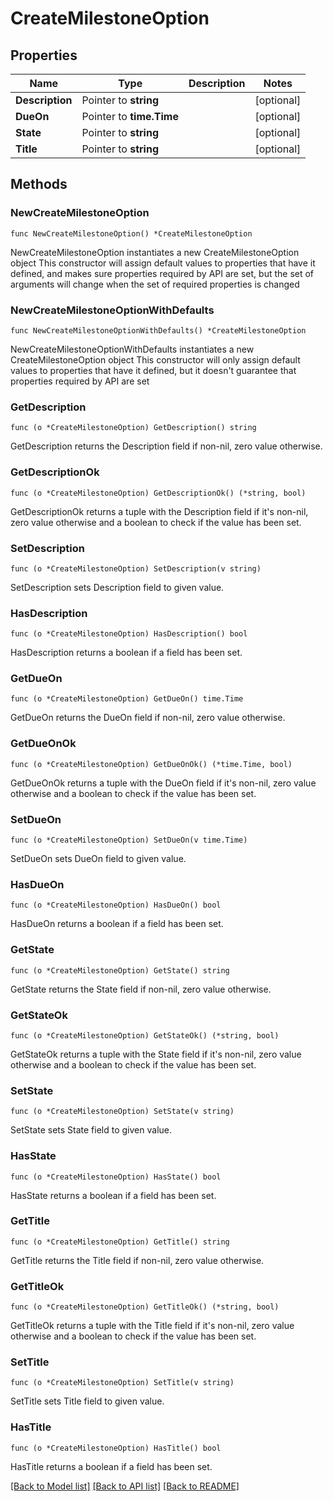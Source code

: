 # CreateMilestoneOption

## Properties

Name | Type | Description | Notes
------------ | ------------- | ------------- | -------------
**Description** | Pointer to **string** |  | [optional] 
**DueOn** | Pointer to **time.Time** |  | [optional] 
**State** | Pointer to **string** |  | [optional] 
**Title** | Pointer to **string** |  | [optional] 

## Methods

### NewCreateMilestoneOption

`func NewCreateMilestoneOption() *CreateMilestoneOption`

NewCreateMilestoneOption instantiates a new CreateMilestoneOption object
This constructor will assign default values to properties that have it defined,
and makes sure properties required by API are set, but the set of arguments
will change when the set of required properties is changed

### NewCreateMilestoneOptionWithDefaults

`func NewCreateMilestoneOptionWithDefaults() *CreateMilestoneOption`

NewCreateMilestoneOptionWithDefaults instantiates a new CreateMilestoneOption object
This constructor will only assign default values to properties that have it defined,
but it doesn't guarantee that properties required by API are set

### GetDescription

`func (o *CreateMilestoneOption) GetDescription() string`

GetDescription returns the Description field if non-nil, zero value otherwise.

### GetDescriptionOk

`func (o *CreateMilestoneOption) GetDescriptionOk() (*string, bool)`

GetDescriptionOk returns a tuple with the Description field if it's non-nil, zero value otherwise
and a boolean to check if the value has been set.

### SetDescription

`func (o *CreateMilestoneOption) SetDescription(v string)`

SetDescription sets Description field to given value.

### HasDescription

`func (o *CreateMilestoneOption) HasDescription() bool`

HasDescription returns a boolean if a field has been set.

### GetDueOn

`func (o *CreateMilestoneOption) GetDueOn() time.Time`

GetDueOn returns the DueOn field if non-nil, zero value otherwise.

### GetDueOnOk

`func (o *CreateMilestoneOption) GetDueOnOk() (*time.Time, bool)`

GetDueOnOk returns a tuple with the DueOn field if it's non-nil, zero value otherwise
and a boolean to check if the value has been set.

### SetDueOn

`func (o *CreateMilestoneOption) SetDueOn(v time.Time)`

SetDueOn sets DueOn field to given value.

### HasDueOn

`func (o *CreateMilestoneOption) HasDueOn() bool`

HasDueOn returns a boolean if a field has been set.

### GetState

`func (o *CreateMilestoneOption) GetState() string`

GetState returns the State field if non-nil, zero value otherwise.

### GetStateOk

`func (o *CreateMilestoneOption) GetStateOk() (*string, bool)`

GetStateOk returns a tuple with the State field if it's non-nil, zero value otherwise
and a boolean to check if the value has been set.

### SetState

`func (o *CreateMilestoneOption) SetState(v string)`

SetState sets State field to given value.

### HasState

`func (o *CreateMilestoneOption) HasState() bool`

HasState returns a boolean if a field has been set.

### GetTitle

`func (o *CreateMilestoneOption) GetTitle() string`

GetTitle returns the Title field if non-nil, zero value otherwise.

### GetTitleOk

`func (o *CreateMilestoneOption) GetTitleOk() (*string, bool)`

GetTitleOk returns a tuple with the Title field if it's non-nil, zero value otherwise
and a boolean to check if the value has been set.

### SetTitle

`func (o *CreateMilestoneOption) SetTitle(v string)`

SetTitle sets Title field to given value.

### HasTitle

`func (o *CreateMilestoneOption) HasTitle() bool`

HasTitle returns a boolean if a field has been set.


[[Back to Model list]](../README.md#documentation-for-models) [[Back to API list]](../README.md#documentation-for-api-endpoints) [[Back to README]](../README.md)


